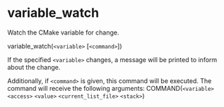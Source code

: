   

# variable_watch  
Watch the CMake variable for change.  

variable_watch(```<variable>``` [```<command>```])

  

If the specified ```<variable>``` changes, a message will be printed
to inform about the change.  

Additionally, if ```<command>``` is given, this command will be executed.
The command will receive the following arguments:
COMMAND(```<variable>``` ```<access>``` ```<value>``` ```<current_list_file>``` ```<stack>```)  

